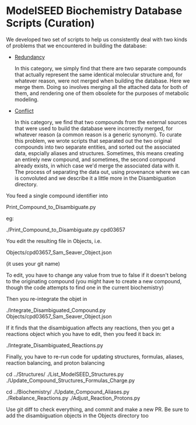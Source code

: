 # ModelSEED Biochemistry Database Scripts (Curation)

We developed two set of scripts to help us consistently deal with two kinds of problems that we encountered in building the database:

* [Redundancy](Redundancies)

  In this category, we simply find that there are two separate
  compounds that actually represent the same identical molecular
  structure and, for whatever reason, were not merged when building
  the database. Here we merge them. Doing so involves merging all the
  attached data for both of them, and rendering one of them
  obsolete for the purposes of metabolic modeling.

* [Conflict](Disambiguation/README.md)

  In this category, we find that two compounds from the external
  sources that were used to build the database were incorrectly
  merged, for whatever reason (a common reason is a generic
  synonym). To curate this problem, we wrote scripts that separated
  out the two original compounds into two separate entities, and
  sorted out the associated data, espcially aliases and
  structures. Sometimes, this means creating an entirely new compound,
  and sometimes, the second compound already exists, in which case
  we'd merge the associated data with it. The process of separating
  the data out, using provenance where we can is convoluted and we
  describe it a little more in the Disambiguation directory.

You feed a single compound identifier into 

Print_Compound_to_Disambiguate.py

eg:

./Print_Compound_to_Disambiguate.py cpd03657

You edit the resulting file in Objects, i.e.

Objects/cpd03657_Sam_Seaver_Object.json

(it uses your git name)

To edit, you have to change any value from true to false if it doesn't belong to the originating compound
(you might have to create a new compound, though the code attempts to find one in the current biochemistry)

Then you re-integrate the objet in

./Integrate_Disambiguated_Compound.py Objects/cpd03657_Sam_Seaver_Object.json

If it finds that the disambiguation affects any reactions, then you get a reactions object
which you have to edit, then you feed it back in:

./Integrate_Disambiguated_Reactions.py <example>

Finally, you have to re-run code for updating structures, formulas, aliases, reaction balancing, and proton balancing

cd ../Structures/
./List_ModelSEED_Structures.py
./Update_Compound_Structures_Formulas_Charge.py

cd ../Biochemistry/
./Update_Compound_Aliases.py
./Rebalance_Reactions.py
./Adjust_Reaction_Protons.py

Use git diff to check everything, and commit and make a new PR.
Be sure to add the disambiguation objects in the Objects directory too